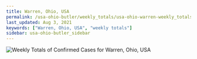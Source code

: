 ```yaml
---
title: Warren, Ohio, USA
permalink: /usa-ohio-butler/weekly_totals/usa-ohio-warren-weekly_totals.html
last_updated: Aug 3, 2021
keywords: ["Warren, Ohio, USA", "weekly totals"]
sidebar: usa-ohio-butler_sidebar
---
```


![Weekly Totals of Confirmed Cases for Warren, Ohio, USA](/covid_tracker/images/graphs/usa-ohio-warren-weekly_totals_graph.png)
